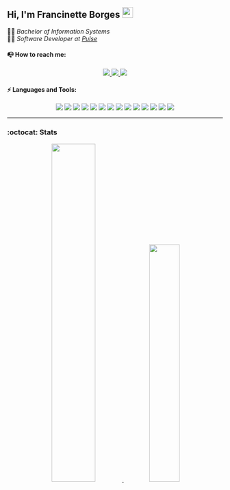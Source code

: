 ## Hi, I'm Francinette Borges <img src="https://media.giphy.com/media/hvRJCLFzcasrR4ia7z/giphy.gif" width="25px">
<!--
**borgesfran/borgesfran** is a ✨ _special_ ✨ repository because its `README.md` (this file) appears on your GitHub profile.-->
:woman_student: <i>Bachelor of Information Systems</i> <br/>
:woman_technologist: <i>Software Developer at [Pulse](https://www.linkedin.com/company/pulseoficial)</i>

#### :mailbox_with_no_mail: How to reach me:
<div>
 <p align="center">
  <a href="https://www.encurtador.com.br/duV14"> 
   <img src="https://img.shields.io/badge/gmail-D14836.svg?&style=for-the-badge&logo=gmail&logoColor=white"/>
  </a>

  <a href="https://www.linkedin.com/in/francinetteborges/"> 
   <img src="https://img.shields.io/badge/linkedin-%230077B5.svg?&style=for-the-badge&logo=linkedin&logoColor=white"/>
  </a>

  <a href="http://francinetteborges.wordpress.com/"> 
   <img src="https://img.shields.io/badge/wordpress-21759B.svg?&style=for-the-badge&logo=wordpress&logoColor=white"/>
  </a>
 </p>
</div>


#### :zap: Languages and Tools:
<div>
 <p align="center">
  <img src="https://img.shields.io/badge/java-%23ED8B00.svg?&style=for-the-badge&logo=java&logoColor=white"> <img src="https://img.shields.io/badge/javascript%20-%23323330.svg?&style=for-the-badge&logo=javascript&logoColor=%23F7DF1E"> <img src="https://img.shields.io/badge/c++%20-%2300599C.svg?&style=for-the-badge&logo=c%2B%2B&logoColor=white"> <img src="https://img.shields.io/badge/dart-%230175C2.svg?&style=for-the-badge&logo=dart&logoColor=white"> <img src="https://img.shields.io/badge/html5%20-%23E34F26.svg?&style=for-the-badge&logo=html5&logoColor=white"> <img src="https://img.shields.io/badge/css3%20-%231572B6.svg?&style=for-the-badge&logo=css3&logoColor=white"> <img src="https://img.shields.io/badge/spring%20-%236DB33F.svg?&style=for-the-badge&logo=spring&logoColor=white"> <img src="https://img.shields.io/badge/react%20-%2320232a.svg?&style=for-the-badge&logo=react&logoColor=%2361DAFB"> <img src="https://img.shields.io/badge/Qt%20-%2341CD52.svg?&style=for-the-badge&logo=Qt&logoColor=white"> <img src="https://img.shields.io/badge/Flutter%20-%2302569B.svg?&style=for-the-badge&logo=Flutter&logoColor=white"> <img src="https://img.shields.io/badge/mysql-%2300f.svg?&style=for-the-badge&logo=mysql&logoColor=white"> <img src="https://img.shields.io/badge/postgres-%23316192.svg?&style=for-the-badge&logo=postgresql&logoColor=white"> <img src="https://img.shields.io/badge/bootstrap%20-%23563D7C.svg?&style=for-the-badge&logo=bootstrap&logoColor=white"> <img src="https://img.shields.io/badge/git%20-%23F05032.svg?&style=for-the-badge&logo=git&logoColor=white">
 </p>
 
</div>

<hr/>

### :octocat: Stats
<div>
 <p align="center">
  <a href="https://github.com/borgesfran/github-readme-stats"> 
   <img src="https://github-readme-stats.vercel.app/api?username=borgesfran&show_icons=true" width="45%"/>
  </a>
  <a href="https://github.com/borgesfran/github-readme-stats"> 
   <img src="https://github-readme-stats.vercel.app/api/top-langs/?username=borgesfran&layout=compact" width="37.7%"/>
  </a>
 </p>
 
 </div>


<!--Here are some ideas to get you started:

- 🔭 I’m currently working on ...
- 🌱 I’m currently learning ...
- 👯 I’m looking to collaborate on ...
- 🤔 I’m looking for help with ...
- 💬 Ask me about ...
- 📫 How to reach me: ...
- 😄 Pronouns: ...
- ⚡ Fun fact: ...
-->
